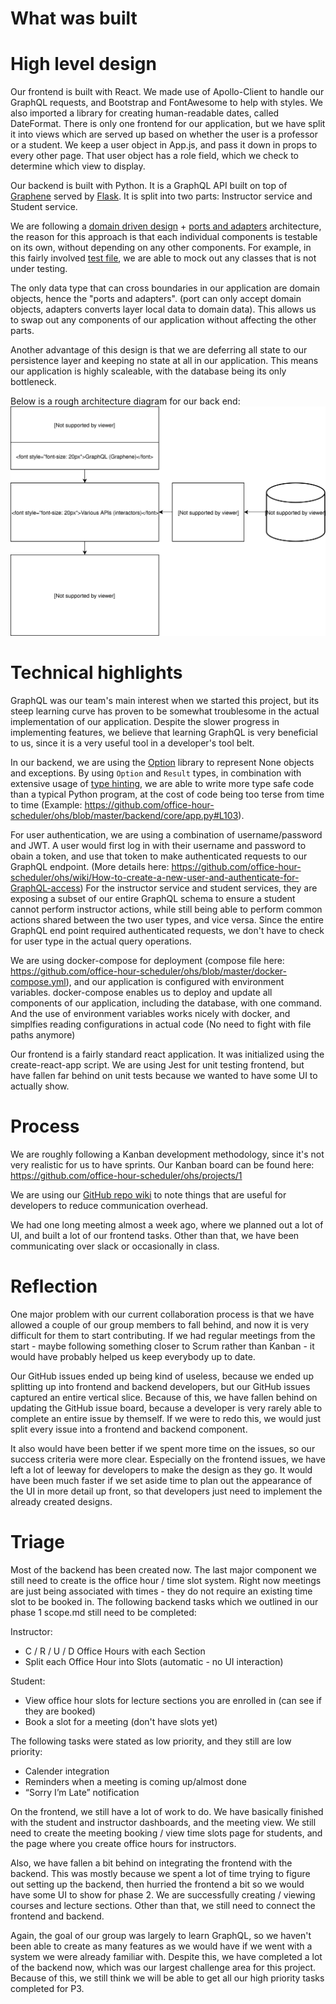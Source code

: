 # What was built

# High level design

Our frontend is built with React. We made use of Apollo-Client to handle our GraphQL requests, and Bootstrap and FontAwesome to help with styles. We also imported a library for creating human-readable dates, called DateFormat. There is only one frontend for our application, but we have split it into views which are served up based on whether the user is a professor or a student. We keep a user object in App.js, and pass it down in props to every other page. That user object has a role field, which we check to determine which view to display.
    
Our backend is built with Python. It is a GraphQL API built on top of [Graphene](https://graphene-python.org/) served by [Flask](http://flask.pocoo.org/).
It is split into two parts: Instructor service and Student service.

We are following a [domain driven design](https://en.wikipedia.org/wiki/Domain-driven_design) + [ports and adapters](http://blog.cleancoder.com/uncle-bob/2012/08/13/the-clean-architecture.html) architecture, 
the reason for this approach is that each individual components is testable on its own, without depending on any other components. For example, 
in this fairly involved [test file](https://github.com/office-hour-scheduler/ohs/blob/master/backend/core/tests/graphql/test_course_mutations.py), we are able to mock out any classes that is not under testing.

The only data type that can cross boundaries in our application are domain objects, hence the "ports and adapters". (port can only accept domain objects, adapters converts layer local data to domain data).
This allows us to swap out any components of our application without affecting the other parts.

Another advantage of this design is that we are deferring all state to our persistence layer and keeping no state at all in our application. This means our application
is highly scaleable, with the database being its only bottleneck.

Below is a rough architecture diagram for our back end:
![](./arch.svg)

# Technical highlights

GraphQL was our team's main interest when we started this project, but its steep learning curve has proven to be somewhat troublesome in the actual implementation of our application.
Despite the slower progress in implementing features, we believe that learning GraphQL is very beneficial to us, since it is a very useful tool in a developer's tool belt.

In our backend, we are using the [Option](https://pypi.org/project/option/) library to represent None objects and exceptions. By using `Option` and `Result` types, in combination
with extensive usage of [type hinting](https://www.python.org/dev/peps/pep-0560/), we are able to write more type safe code than a typical Python program, at the cost of code being
too terse from time to time (Example: https://github.com/office-hour-scheduler/ohs/blob/master/backend/core/app.py#L103).

For user authentication, we are using a combination of username/password and JWT. A user would first log in with their username and password to obain a token, and use that token
to make authenticated requests to our GraphQL endpoint. (More details here: https://github.com/office-hour-scheduler/ohs/wiki/How-to-create-a-new-user-and-authenticate-for-GraphQL-access)
For the instructor service and student services, they are exposing a subset of our entire GraphQL schema to ensure a student cannot perform instructor actions, while still being
able to perform common actions shared between the two user types, and vice versa. Since the entire GraphQL end point required authenticated requests, we don't have to check
for user type in the actual query operations.

We are using docker-compose for deployment (compose file here: https://github.com/office-hour-scheduler/ohs/blob/master/docker-compose.yml), and our application is configured with
environment variables. docker-compose enables us to deploy and update all components of our application, including the database, with one command. And the use of environment
variables works nicely with docker, and simplfies reading configurations in actual code (No need to fight with file paths anymore)

Our frontend is a fairly standard react application. It was initialized using the create-react-app script. We are using Jest for unit testing frontend, but have fallen far behind on unit tests because we wanted to have some UI to actually show.

# Process

We are roughly following a Kanban development methodology, since it's not very realistic for us to have sprints. Our Kanban board can be found here: https://github.com/office-hour-scheduler/ohs/projects/1

We are using our [GitHub repo wiki](https://github.com/office-hour-scheduler/ohs/wiki) to note things that are useful for developers to reduce communication overhead.

We had one long meeting almost a week ago, where we planned out a lot of UI, and built a lot of our frontend tasks. Other than that, we have been communicating over slack or occasionally in class.

# Reflection

One major problem with our current collaboration process is that we have allowed a couple of our group members to fall behind, and now it is very difficult for them to start contributing. If we had regular meetings from the start - maybe following something closer to Scrum rather than Kanban - it would have probably helped us keep everybody up to date.

Our GitHub issues ended up being kind of useless, because we ended up splitting up into frontend and backend developers, but our GitHub issues captured an entire vertical slice. Because of this, we have fallen behind on updating the GitHub issue board, because a developer is very rarely able to complete an entire issue by themself. If we were to redo this, we would just split every issue into a frontend and backend component.

It also would have been better if we spent more time on the issues, so our success criteria were more clear. Especially on the frontend issues, we have left a lot of leeway for developers to make the design as they go. It would have been much faster if we set aside time to plan out the appearance of the UI in more detail up front, so that developers just need to implement the already created designs.

# Triage

Most of the backend has been created now. The last major component we still need to create is the office hour / time slot system. Right now meetings are just being associated with times - they do not require an existing time slot to be booked in. The following backend tasks which we outlined in our phase 1 scope.md still need to be completed:

Instructor:
- C / R / U / D Office Hours with each Section
- Split each Office Hour into Slots (automatic - no UI interaction)

Student:
- View office hour slots for lecture sections you are enrolled in (can see if they are booked)
- Book a slot for a meeting (don't have slots yet)

The following tasks were stated as low priority, and they still are low priority:
- Calender integration
- Reminders when a meeting is coming up/almost done
- “Sorry I’m Late” notification

On the frontend, we still have a lot of work to do. We have basically finished with the student and instructor dashboards, and the meeting view. We still need to create the meeting booking / view time slots page for students, and the page where you create office hours for instructors.

Also, we have fallen a bit behind on integrating the frontend with the backend. This was mostly because we spent a lot of time trying to figure out setting up the backend, then hurried the frontend a bit so we would have some UI to show for phase 2. We are successfully creating / viewing courses and lecture sections. Other than that, we still need to connect the frontend and backend.

Again, the goal of our group was largely to learn GraphQL, so we haven't been able to create as many features as we would have if we went with a system we were already familiar with. Despite this, we have completed a lot of the backend now, which was our largest challenge area for this project. Because of this, we still think we will be able to get all our high priority tasks completed for P3.
